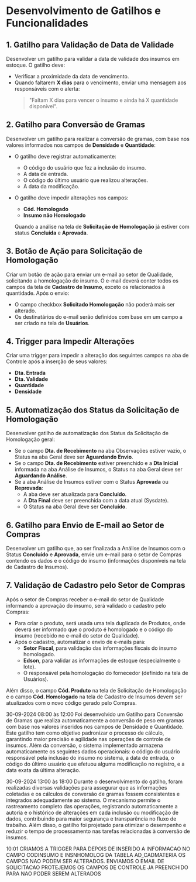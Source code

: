 # Desenvolvimento de Gatilhos e Funcionalidades

## 1. Gatilho para Validação de Data de Validade
Desenvolver um gatilho para validar a data de validade dos insumos em estoque. O gatilho deve:

- Verificar a proximidade da data de vencimento.
- Quando faltarem **X dias** para o vencimento, enviar uma mensagem aos responsáveis com o alerta: 
  > "Faltam X dias para vencer o insumo e ainda há X quantidade disponível".

## 2. Gatilho para Conversão de Gramas
Desenvolver um gatilho para realizar a conversão de gramas, com base nos valores informados nos campos de **Densidade** e **Quantidade**:

- O gatilho deve registrar automaticamente:
  - O código do usuário que fez a inclusão do insumo.
  - A data de entrada.
  - O código do último usuário que realizou alterações.
  - A data da modificação.

- O gatilho deve impedir alterações nos campos:
  - **Cód. Homologado**
  - **Insumo não Homologado**
  
  Quando a análise na tela de **Solicitação de Homologação** já estiver com status **Concluída** e **Aprovada**.

## 3. Botão de Ação para Solicitação de Homologação
Criar um botão de ação para enviar um e-mail ao setor de Qualidade, solicitando a homologação do insumo. O e-mail deverá conter todos os campos da tela de **Cadastro de Insumo**, exceto os relacionados à quantidade. Após o envio:

- O campo checkbox **Solicitado Homologação** não poderá mais ser alterado.
- Os destinatários do e-mail serão definidos com base em um campo a ser criado na tela de **Usuários**.

## 4. Trigger para Impedir Alterações
Criar uma trigger para impedir a alteração dos seguintes campos na aba de Controle após a inserção de seus valores:

- **Dta. Entrada**
- **Dta. Validade**
- **Quantidade**
- **Densidade**

## 5. Automatização dos Status da Solicitação de Homologação
Desenvolver gatilho de automatização dos Status da Solicitação de Homologação geral:

- Se o campo **Dta. de Recebimento** na aba Observações estiver vazio, o Status na aba Geral deve ser **Aguardando Envio**.
- Se o campo **Dta. de Recebimento** estiver preenchido e a **Dta Inicial** informada na aba Análise de Insumos, o Status na aba Geral deve ser **Aguardando Análise**.
- Se a aba Análise de Insumos estiver com o Status **Aprovada** ou **Reprovada**:
  - A aba deve ser atualizada para **Concluído**.
  - A **Dta Final** deve ser preenchida com a data atual (Sysdate).
  - O Status na aba Geral deve ser **Concluído**.

## 6. Gatilho para Envio de E-mail ao Setor de Compras
Desenvolver um gatilho que, ao ser finalizada a Análise de Insumos com o Status **Concluído** e **Aprovada**, envie um e-mail para o setor de Compras contendo os dados e o código do insumo (informações disponíveis na tela de Cadastro de Insumos).

## 7. Validação de Cadastro pelo Setor de Compras
Após o setor de Compras receber o e-mail do setor de Qualidade informando a aprovação do insumo, será validado o cadastro pelo Compras:

- Para criar o produto, será usada uma tela duplicada de Produtos, onde deverá ser informado que o produto é homologado e o código do insumo (recebido no e-mail do setor de Qualidade).
- Após o cadastro, automatizar o envio de e-mails para:
  - **Setor Fiscal**, para validação das informações fiscais do insumo homologado.
  - **Edson**, para validar as informações de estoque (especialmente o lote).
  - O responsável pela homologação do fornecedor (definido na tela de Usuários).

Além disso, o campo **Cód. Produto** na tela de Solicitação de Homologação e o campo **Cód. Homologado** na tela de Cadastro de Insumos devem ser atualizados com o novo código gerado pelo Compras.


30-09-2024 08:00 às 12:00
Foi desenvolvido um Gatilho para Conversão de Gramas que realiza automaticamente a conversão de peso em gramas com base nos valores inseridos nos campos de Densidade e Quantidade. Este gatilho tem como objetivo padronizar o processo de cálculo, garantindo maior precisão e agilidade nas operações de controle de insumos. Além da conversão, o sistema implementado armazena automaticamente os seguintes dados operacionais: o código do usuário responsável pela inclusão do insumo no sistema, a data de entrada, o código do último usuário que efetuou alguma modificação no registro, e a data exata da última alteração.


30-09-2024 13:00 às 18:00
Durante o desenvolvimento do gatilho, foram realizadas diversas validações para assegurar que as informações coletadas e os cálculos de conversão de gramas fossem consistentes e integrados adequadamente ao sistema. O mecanismo permite o rastreamento completo das operações, registrando automaticamente a autoria e o histórico de alterações em cada inclusão ou modificação de dados, contribuindo para maior segurança e transparência no fluxo de trabalho. Além disso, o gatilho foi projetado para otimizar o desempenho e reduzir o tempo de processamento nas tarefas relacionadas à conversão de insumos.


10:01
CRIAMOS A TRIGGER PARA 
DEPOIS DE INSERIDO A INFORMACAO NO CAMPO CODINSUMO E INSNHOMOLOG
DA TABELA AD_CADMATERIA OS CAMPOS NAO PODEM SER ALTERADOS.
ENVIAMOS O EMAIL DE SOLICITACAO
PROTEJEMOS OS CAMPOS DE CONTROLE JA PREENCHIDO PARA NAO PODER SEREM ALTERADOS

